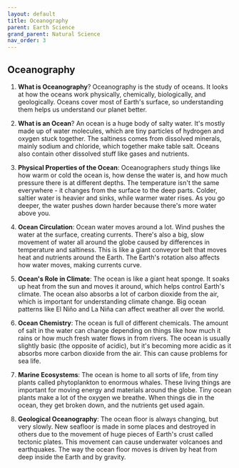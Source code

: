 ```yaml
---
layout: default
title: Oceanography
parent: Earth Science
grand_parent: Natural Science
nav_order: 3
---
```


## Oceanography

1. **What is Oceanography**? Oceanography is the study of oceans. It looks at how the oceans work physically, chemically, biologically, and geologically. Oceans cover most of Earth's surface, so understanding them helps us understand our planet better.

2. **What is an Ocean**? An ocean is a huge body of salty water. It's mostly made up of water molecules, which are tiny particles of hydrogen and oxygen stuck together. The saltiness comes from dissolved minerals, mainly sodium and chloride, which together make table salt. Oceans also contain other dissolved stuff like gases and nutrients.

3. **Physical Properties of the Ocean**: Oceanographers study things like how warm or cold the ocean is, how dense the water is, and how much pressure there is at different depths. The temperature isn't the same everywhere - it changes from the surface to the deep parts. Colder, saltier water is heavier and sinks, while warmer water rises. As you go deeper, the water pushes down harder because there's more water above you.

4. **Ocean Circulation**: Ocean water moves around a lot. Wind pushes the water at the surface, creating currents. There's also a big, slow movement of water all around the globe caused by differences in temperature and saltiness. This is like a giant conveyor belt that moves heat and nutrients around the Earth. The Earth's rotation also affects how water moves, making currents curve.

5. **Ocean's Role in Climate**: The ocean is like a giant heat sponge. It soaks up heat from the sun and moves it around, which helps control Earth's climate. The ocean also absorbs a lot of carbon dioxide from the air, which is important for understanding climate change. Big ocean patterns like El Niño and La Niña can affect weather all over the world.

6. **Ocean Chemistry**: The ocean is full of different chemicals. The amount of salt in the water can change depending on things like how much it rains or how much fresh water flows in from rivers. The ocean is usually slightly basic (the opposite of acidic), but it's becoming more acidic as it absorbs more carbon dioxide from the air. This can cause problems for sea life.

7. **Marine Ecosystems**: The ocean is home to all sorts of life, from tiny plants called phytoplankton to enormous whales. These living things are important for moving energy and materials around the globe. Tiny ocean plants make a lot of the oxygen we breathe. When things die in the ocean, they get broken down, and the nutrients get used again.

8. **Geological Oceanography**: The ocean floor is always changing, but very slowly. New seafloor is made in some places and destroyed in others due to the movement of huge pieces of Earth's crust called tectonic plates. This movement can cause underwater volcanoes and earthquakes. The way the ocean floor moves is driven by heat from deep inside the Earth and by gravity.
